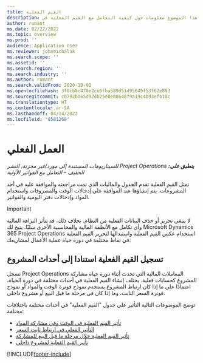 ```yaml
---
title: القيم الفعلية
description: يوفر هذا الموضوع معلومات حول كيفية التعامل مع القيم الفعلية في Microsoft Dynamics 365 Project Operations.
author: rumant
ms.date: 02/22/2022
ms.topic: overview
ms.prod: ''
audience: Application User
ms.reviewer: johnmichalak
ms.search.scope: ''
ms.assetid: ''
ms.search.region: ''
ms.search.industry: ''
ms.author: rumant
ms.search.validFrom: 2020-10-01
ms.openlocfilehash: 3f0cb8c478e2ce6fba589d51d95649f53f62e883
ms.sourcegitcommit: c0792bd65d92db25e0e8864879a19c4b93efb10c
ms.translationtype: HT
ms.contentlocale: ar-SA
ms.lasthandoff: 04/14/2022
ms.locfileid: "8581268"
---
```

# <a name="actuals"></a>العمل الفعلي

_**ينطبق على:** ‏‫Project Operations للسيناريوهات المستندة إلى مورد/غير مخزنة‬، ‏‫النشر الخفيف – التعامل مع الفواتير الأولية‬_

تمثل القيم الفعلية تقدم الجدول والماليات الذي تمت مراجعته والموافقة عليه في أحد المشروعات. يتم إنشاؤها عند الموافقة على إدخالات الوقت والمصروفات واستخدام المواد وإدخالات دفتر اليومية والفواتير.

> [!IMPORTANT]
> لا ينبغي تحرير أو حذف البيانات الفعلية من النظام. بخلاف ذلك، قد تتأثر النزاهة المالية وأي تكامل مع الأنظمة المالية والمحاسبية الأخرى سلبًا. يتيح لك Microsoft Dynamics 365 Project Operations استخدام عكس القيم الفعلية واستبدالها لتحرير القيم الفعلية في نقاط مختلفة في دورة حياة عملية الأعمال لمشاريعك.

## <a name="recording-actuals-based-on-project-events"></a>تسجيل القيم الفعلية استنادا إلى أحداث المشروع

تسجل Project Operations المعاملات المالية التي تحدث أثناء دورة حياة مشاركة المشروع كحسابات فعلية. يختلف إنشاء القيم الفعلية في أحداث مختلفة في دورة الحياة، اعتمادًا على ما إذا كان ارتباط المشروع يستخدم نموذج فوترة الوقت والمواد أو نموذج فوترة السعر الثابت، وما إذا كان في مرحلة ما قبل البيع أو مشروع داخلي.

توضح الموضوعات التالية التأثير على جدول "القيم الفعلية" في أحداث مختلفة باختلافات مختلفة:

- [تأثير القيم الفعلية في الوقت وفي مشاركة المواد](ActualsonTM.md)
- [التأثير الفعلي في ارتباط ثابت السعر](ActualonFP.md)
- [تأثير القيم الفعلية خلال مرحلة ما قبل البيع للمشاركة](ActualonPreSales.md)
- [تأثير القيم الفعلية لمشروع داخلي](ActualonInternal.md)

[!INCLUDE[footer-include](../includes/footer-banner.md)]

